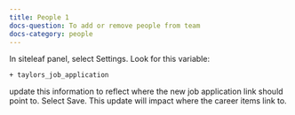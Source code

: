 ```yaml
---
title: People 1
docs-question: To add or remove people from team
docs-category: people
---
```


In siteleaf panel, select Settings.  Look for this variable:

    + taylors_job_application

update this information to reflect where the new job application link should point to.  Select Save.  This update will impact where the career items link to.
